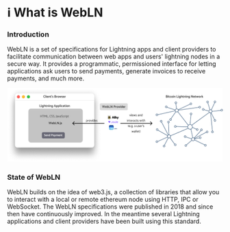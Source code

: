 # ℹ What is WebLN

### Introduction

WebLN is a set of specifications for Lightning apps and client providers to facilitate communication between web apps and users' lightning nodes in a secure way. It provides a programmatic, permissioned interface for letting applications ask users to send payments, generate invoices to receive payments, and much more.

![WebLN  Provider functionality](<../.gitbook/assets/Group 46 (1).png>)

### State of WebLN

WebLN builds on the idea of web3.js, a collection of libraries that allow you to interact with a local or remote ethereum node using HTTP, IPC or WebSocket. The WebLN specifications were published in 2018 and since then have continuously improved. In the meantime several Lightning applications and client providers have been built using this standard.
